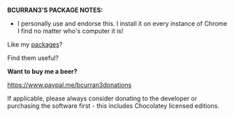 **BCURRAN3'S PACKAGE NOTES:**

* I personally use and endorse this. I install it on every instance of Chrome I find no matter who's computer it is!

Like my [packages](https://chocolatey.org/profiles/bcurran3)? 

Find them useful?

**Want to buy me a beer?**

https://www.paypal.me/bcurran3donations

If applicable, please always consider donating to the developer or purchasing the software first - this includes Chocolatey licensed editions.
